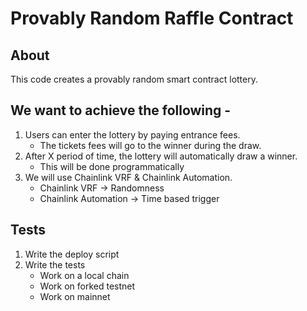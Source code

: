 # Provably Random Raffle Contract

## About

This code creates a provably random smart contract lottery.

## We want to achieve the following -

1. Users can enter the lottery by paying entrance fees.
    - The tickets fees will go to the winner during the draw.
2. After X period of time, the lottery will automatically draw a winner.
    - This will be done programmatically
3. We will use Chainlink VRF & Chainlink Automation.
    - Chainlink VRF -> Randomness
    - Chainlink Automation -> Time based trigger


## Tests

1. Write the deploy script
2. Write the tests
    - Work on a local chain
    - Work on forked testnet
    - Work on mainnet
